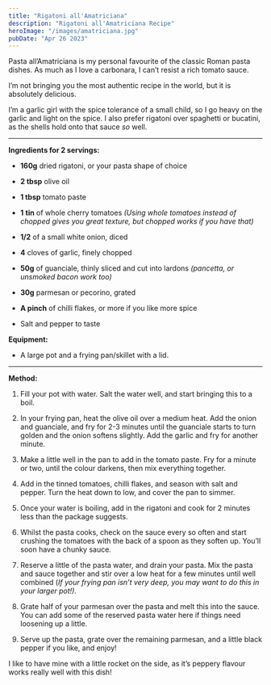 ```yaml
---
title: "Rigatoni all'Amatriciana"
description: "Rigatoni all'Amatriciana Recipe"
heroImage: "/images/amatriciana.jpg"
pubDate: "Apr 26 2023"
---
```


Pasta all’Amatriciana is my personal favourite of the classic Roman pasta dishes. As much as I love a carbonara, I can’t resist a rich tomato sauce.

I’m not bringing you the most authentic recipe in the world, but it is absolutely delicious.

I’m a garlic girl with the spice tolerance of a small child, so I go heavy on the garlic and light on the spice. I also prefer rigatoni over spaghetti or bucatini, as the shells hold onto that sauce _so_ well.

---

**Ingredients for 2 servings:**

- **160g** dried rigatoni, or your pasta shape of choice

- **2 tbsp** olive oil

- **1 tbsp** tomato paste

- **1** **tin** of whole cherry tomatoes _(Using whole tomatoes instead of chopped gives you great texture, but chopped works if you have that)_

- **1/2** of a small white onion, diced

- **4** cloves of garlic, finely chopped

- **50g** of guanciale, thinly sliced and cut into lardons _(pancetta, or unsmoked bacon work too)_

- **30g** parmesan or pecorino, grated

- **A pinch** of chilli flakes, or more if you like more spice

- Salt and pepper to taste

**Equipment:**

- A large pot and a frying pan/skillet with a lid.

---

**Method:**

1. Fill your pot with water. Salt the water well, and start bringing this to a boil.

2. In your frying pan, heat the olive oil over a medium heat. Add the onion and guanciale, and fry for 2-3 minutes until the guanciale starts to turn golden and the onion softens slightly. Add the garlic and fry for another minute.

3. Make a little well in the pan to add in the tomato paste. Fry for a minute or two, until the colour darkens, then mix everything together.

4. Add in the tinned tomatoes, chilli flakes, and season with salt and pepper. Turn the heat down to low, and cover the pan to simmer.

5. Once your water is boiling, add in the rigatoni and cook for 2 minutes less than the package suggests.

6. Whilst the pasta cooks, check on the sauce every so often and start crushing the tomatoes with the back of a spoon as they soften up. You’ll soon have a chunky sauce.

7. Reserve a little of the pasta water, and drain your pasta. Mix the pasta and sauce together and stir over a low heat for a few minutes until well combined (_If your frying pan isn’t very deep, you may want to do this in your larger pot!)._

8. Grate half of your parmesan over the pasta and melt this into the sauce. You can add some of the reserved pasta water here if things need loosening up a little.

9. Serve up the pasta, grate over the remaining parmesan, and a little black pepper if you like, and enjoy!

I like to have mine with a little rocket on the side, as it’s peppery flavour works really well with this dish!
